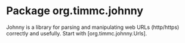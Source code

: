 # Package org.timmc.johnny

Johnny is a library for parsing and manipulating web URLs (http/https)
correctly and usefully. Start with [org.timmc.johnny.Urls].
